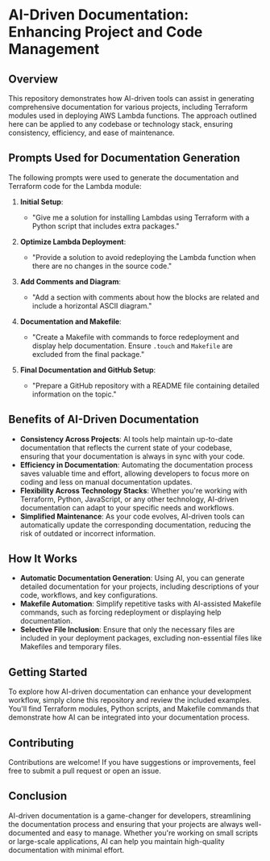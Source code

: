 # AI-Driven Documentation: Enhancing Project and Code Management

## Overview

This repository demonstrates how AI-driven tools can assist in generating comprehensive documentation for various projects, including Terraform modules used in deploying AWS Lambda functions. The approach outlined here can be applied to any codebase or technology stack, ensuring consistency, efficiency, and ease of maintenance.

## Prompts Used for Documentation Generation

The following prompts were used to generate the documentation and Terraform code for the Lambda module:

1. **Initial Setup**:

   - "Give me a solution for installing Lambdas using Terraform with a Python script that includes extra packages."

2. **Optimize Lambda Deployment**:

   - "Provide a solution to avoid redeploying the Lambda function when there are no changes in the source code."

3. **Add Comments and Diagram**:

   - "Add a section with comments about how the blocks are related and include a horizontal ASCII diagram."

4. **Documentation and Makefile**:

   - "Create a Makefile with commands to force redeployment and display help documentation. Ensure `.touch` and `Makefile` are excluded from the final package."

5. **Final Documentation and GitHub Setup**:
   - "Prepare a GitHub repository with a README file containing detailed information on the topic."

## Benefits of AI-Driven Documentation

- **Consistency Across Projects**: AI tools help maintain up-to-date documentation that reflects the current state of your codebase, ensuring that your documentation is always in sync with your code.
- **Efficiency in Documentation**: Automating the documentation process saves valuable time and effort, allowing developers to focus more on coding and less on manual documentation updates.
- **Flexibility Across Technology Stacks**: Whether you're working with Terraform, Python, JavaScript, or any other technology, AI-driven documentation can adapt to your specific needs and workflows.
- **Simplified Maintenance**: As your code evolves, AI-driven tools can automatically update the corresponding documentation, reducing the risk of outdated or incorrect information.

## How It Works

- **Automatic Documentation Generation**: Using AI, you can generate detailed documentation for your projects, including descriptions of your code, workflows, and key configurations.
- **Makefile Automation**: Simplify repetitive tasks with AI-assisted Makefile commands, such as forcing redeployment or displaying help documentation.
- **Selective File Inclusion**: Ensure that only the necessary files are included in your deployment packages, excluding non-essential files like Makefiles and temporary files.

## Getting Started

To explore how AI-driven documentation can enhance your development workflow, simply clone this repository and review the included examples. You'll find Terraform modules, Python scripts, and Makefile commands that demonstrate how AI can be integrated into your documentation process.

## Contributing

Contributions are welcome! If you have suggestions or improvements, feel free to submit a pull request or open an issue.

## Conclusion

AI-driven documentation is a game-changer for developers, streamlining the documentation process and ensuring that your projects are always well-documented and easy to manage. Whether you're working on small scripts or large-scale applications, AI can help you maintain high-quality documentation with minimal effort.
